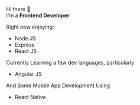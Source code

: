 Hi there 👋 <br />
I'm a <b>Frontend Developer</b><br />

Right now enjoying:<br />
<ul>
 <li>Node.JS</li>
 <li>Express</li>
 <li>React JS</li>
</ul>

Currently Learning a few dev languages, particularly <br />
<ul>
  <li>Angular JS</li>
</ul>

And Some Mobile App Development Using <br />
<ul>
<li>React Native</li>
</ul>
